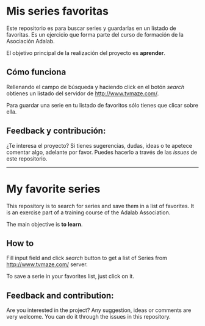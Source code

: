 # Mis series favoritas

Este repositorio es para buscar series y guardarlas en un listado de favoritas. Es un ejercicio que forma parte del curso de formación de la Asociación Adalab.

El objetivo principal de la realización del proyecto es **aprender**.

## Cómo funciona

Rellenando el campo de búsqueda y haciendo click en el botón _search_ obtienes un listado del servidor de http://www.tvmaze.com/.

Para guardar una serie en tu listado de favoritos sólo tienes que clicar sobre ella.

## Feedback y contribución:

¿Te interesa el proyecto? Si tienes sugerencias, dudas, ideas o te apetece comentar algo, adelante por favor. Puedes hacerlo a través de las _issues_ de este repositorio.

---

# My favorite series

This repository is to search for series and save them in a list of favorites. It is an exercise part of a training course of the Adalab Association.

The main objective is **to learn**.

## How to

Fill input field and click _search_ button to get a list of Series from http://www.tvmaze.com/ server.

To save a serie in your favorites list, just click on it.

## Feedback and contribution:

Are you interested in the project? Any suggestion, ideas or comments are very welcome. You can do it through the issues in this repository.
